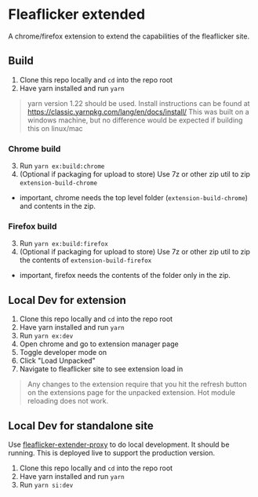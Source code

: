 # Fleaflicker extended

A chrome/firefox extension to extend the capabilities of the fleaflicker site.

## Build

1. Clone this repo locally and `cd` into the repo root
2. Have yarn installed and run `yarn`

> yarn version 1.22 should be used. Install instructions can be found at <https://classic.yarnpkg.com/lang/en/docs/install/>
> This was built on a windows machine, but no difference would be expected if building this on linux/mac

### Chrome build

3. Run `yarn ex:build:chrome`
4. (Optional if packaging for upload to store) Use 7z or other zip util to zip `extension-build-chrome`

- important, chrome needs the top level folder (`extension-build-chrome`) and contents in the zip.

### Firefox build

3. Run `yarn ex:build:firefox`
4. (Optional if packaging for upload to store) Use 7z or other zip util to zip the contents of `extension-build-firefox`

- important, firefox needs the contents of the folder only in the zip.

## Local Dev for extension

1. Clone this repo locally and `cd` into the repo root
2. Have yarn installed and run `yarn`
3. Run `yarn ex:dev`
4. Open chrome and go to extension manager page
5. Toggle developer mode on
6. Click "Load Unpacked"
7. Navigate to fleaflicker site to see extension load in

>
> Any changes to the extension require that you hit the refresh button on the extensions page for the unpacked extension. Hot module reloading does not work.
>

## Local Dev for standalone site

Use [fleaflicker-extender-proxy](https://github.com/toomanypuppies-extension/fleaflicker-extender-proxy) to do local development. It should be running. This is deployed live to support the production version.

1. Clone this repo locally and `cd` into the repo root
2. Have yarn installed and run `yarn`
3. Run `yarn si:dev`
